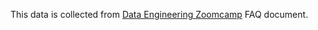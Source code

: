 This data is collected from [Data Engineering Zoomcamp](https://github.com/DataTalksClub/data-engineering-zoomcamp) FAQ document.
